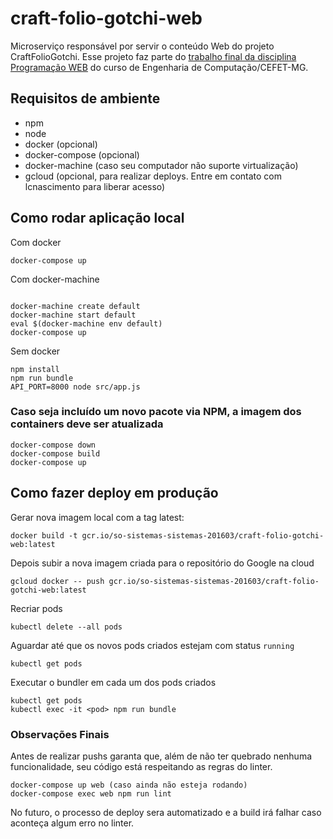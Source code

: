 # craft-folio-gotchi-web

Microserviço responsável por servir o conteúdo Web do projeto CraftFolioGotchi. Esse projeto faz parte do [trabalho final da disciplina Programação WEB](https://github.com/fegemo/cefet-web/tree/master/assignments/project-craftfoliogotchi) do curso de Engenharia de Computação/CEFET-MG.

## Requisitos de ambiente

- npm
- node
- docker (opcional)
- docker-compose (opcional)
- docker-machine (caso seu computador não suporte virtualização)
- gcloud (opcional, para realizar deploys. Entre em contato com lcnascimento para liberar acesso)

## Como rodar aplicação local

Com docker
```shell
docker-compose up
```

Com docker-machine
```shell

docker-machine create default
docker-machine start default
eval $(docker-machine env default)
docker-compose up
```

Sem docker

```shell
npm install
npm run bundle
API_PORT=8000 node src/app.js
```

### Caso seja incluído um novo pacote via NPM, a imagem dos containers deve ser atualizada

```shell
docker-compose down
docker-compose build
docker-compose up
```

## Como fazer deploy em produção

Gerar nova imagem local com a tag latest:

```shell
docker build -t gcr.io/so-sistemas-sistemas-201603/craft-folio-gotchi-web:latest
```

Depois subir a nova imagem criada para o repositório do Google na cloud

```shell
gcloud docker -- push gcr.io/so-sistemas-sistemas-201603/craft-folio-gotchi-web:latest
```

Recriar pods

```shell
kubectl delete --all pods
```

Aguardar até que os novos pods criados estejam com status `running`

```shell
kubectl get pods
```

Executar o bundler em cada um dos pods criados

```shell
kubectl get pods
kubectl exec -it <pod> npm run bundle
```

### Observações Finais

Antes de realizar pushs garanta que, além de não ter quebrado nenhuma funcionalidade, seu código está respeitando as regras do linter.

```shell
docker-compose up web (caso ainda não esteja rodando)
docker-compose exec web npm run lint
```

No futuro, o processo de deploy sera automatizado e a build irá falhar caso aconteça algum erro no linter.
